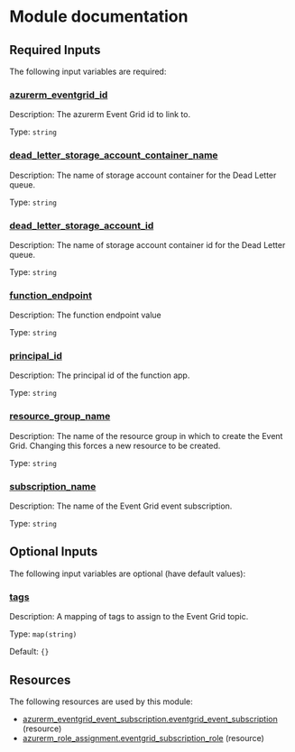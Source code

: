# Module documentation

## Required Inputs

The following input variables are required:

### <a name="input_azurerm_eventgrid_id"></a> [azurerm\_eventgrid\_id](#input\_azurerm\_eventgrid\_id)

Description: The azurerm Event Grid id to link to.

Type: `string`

### <a name="input_dead_letter_storage_account_container_name"></a> [dead\_letter\_storage\_account\_container\_name](#input\_dead\_letter\_storage\_account\_container\_name)

Description: The name of storage account container for the Dead Letter queue.

Type: `string`

### <a name="input_dead_letter_storage_account_id"></a> [dead\_letter\_storage\_account\_id](#input\_dead\_letter\_storage\_account\_id)

Description: The name of storage account container id for the Dead Letter queue.

Type: `string`

### <a name="input_function_endpoint"></a> [function\_endpoint](#input\_function\_endpoint)

Description: The function endpoint value

Type: `string`

### <a name="input_principal_id"></a> [principal\_id](#input\_principal\_id)

Description: The principal id of the function app.

Type: `string`

### <a name="input_resource_group_name"></a> [resource\_group\_name](#input\_resource\_group\_name)

Description: The name of the resource group in which to create the Event Grid. Changing this forces a new resource to be created.

Type: `string`

### <a name="input_subscription_name"></a> [subscription\_name](#input\_subscription\_name)

Description: The name of the Event Grid event subscription.

Type: `string`

## Optional Inputs

The following input variables are optional (have default values):

### <a name="input_tags"></a> [tags](#input\_tags)

Description: A mapping of tags to assign to the Event Grid topic.

Type: `map(string)`

Default: `{}`


## Resources

The following resources are used by this module:

- [azurerm_eventgrid_event_subscription.eventgrid_event_subscription](https://registry.terraform.io/providers/hashicorp/azurerm/latest/docs/resources/eventgrid_event_subscription) (resource)
- [azurerm_role_assignment.eventgrid_subscription_role](https://registry.terraform.io/providers/hashicorp/azurerm/latest/docs/resources/role_assignment) (resource)
